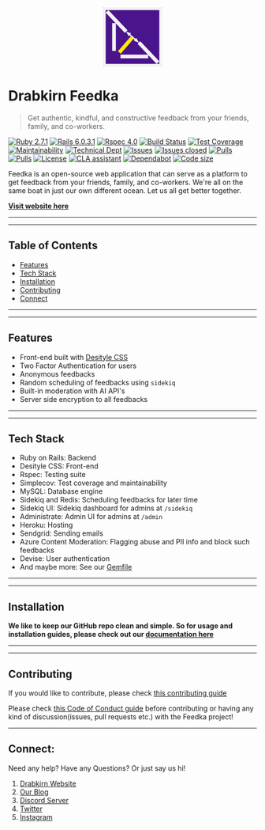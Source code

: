 <div align="center">
  <img src="https://github.com/drabkirn/feedka/raw/master/drabkirn-logo-120x120.png"/>
</div>

# Drabkirn Feedka

<!-- DONE: Add statement -->
> Get authentic, kindful, and constructive feedback from your friends, family, and co-workers.

<!-- DONE: Add languages, CI/CD, main frameworks used from shields.io. Example -->
[![Ruby 2.7.1](https://img.shields.io/badge/Ruby-v2.7.1-green.svg)](https://www.ruby-lang.org/en/)
[![Rails 6.0.3.1](https://img.shields.io/badge/Rails-v6.0.3.1-brightgreen.svg)](https://rubyonrails.org/)
[![Rspec 4.0](https://img.shields.io/badge/RSpec-v4.0-red.svg)](http://rspec.info/)
[![Build Status](https://travis-ci.org/drabkirn/feedka.svg?branch=master)](https://travis-ci.org/drabkirn/feedka)
[![Test Coverage](https://api.codeclimate.com/v1/badges/914eb5f6039700faec09/test_coverage)](https://codeclimate.com/github/drabkirn/feedka/test_coverage)
[![Maintainability](https://api.codeclimate.com/v1/badges/914eb5f6039700faec09/maintainability)](https://codeclimate.com/github/drabkirn/feedka/maintainability)
[![Technical Dept](https://img.shields.io/codeclimate/tech-debt/drabkirn/feedka)](https://codeclimate.com/github/drabkirn/feedka/trends/technical_debt)
[![Issues](https://img.shields.io/github/issues/drabkirn/feedka.svg)](https://github.com/drabkirn/feedka/issues)
[![Issues closed](https://img.shields.io/github/issues-closed/drabkirn/feedka.svg)](https://github.com/drabkirn/feedka/issues)
[![Pulls](https://img.shields.io/github/issues-pr/drabkirn/feedka.svg)](https://github.com/drabkirn/feedka/pulls)
[![Pulls](https://img.shields.io/github/issues-pr-closed/drabkirn/feedka.svg)](https://github.com/drabkirn/feedka/pulls)
[![License](https://img.shields.io/github/license/drabkirn/feedka.svg)](https://choosealicense.com/licenses/agpl-3.0/)
[![CLA assistant](https://cla-assistant.io/readme/badge/drabkirn/feedka)](https://cla-assistant.io/drabkirn/feedka)
[![Dependabot](https://badgen.net/dependabot/drabkirn/feedka?icon=dependabot)]()
[![Code size](https://img.shields.io/github/languages/code-size/drabkirn/feedka)]()

<!-- DONE: Full description -->
Feedka is an open-source web application that can serve as a platform to get feedback from your friends, family, and co-workers. We're all on the same boat in just our own different ocean. Let us all get better together.

<!-- DONE: Add website link here -->
**[Visit website here](https://go.cdadityang.xyz/feedka)**

-----
-----

## Table of Contents
- [Features](#features)
- [Tech Stack](#tech-stack)
- [Installation](#installation)
- [Contributing](#contributing)
- [Connect](#connect)

-----
-----

## Features
- Front-end built with [Desityle CSS](https://go.cdadityang.xyz/style)
- Two Factor Authentication for users
- Anonymous feedbacks
- Random scheduling of feedbacks using `sidekiq`
- Built-in moderation with AI API's
- Server side encryption to all feedbacks

-----
-----

## Tech Stack
- Ruby on Rails: Backend
- Desityle CSS: Front-end
- Rspec: Testing suite
- Simplecov: Test coverage and maintainability
- MySQL: Database engine
- Sidekiq and Redis: Scheduling feedbacks for later time
- Sidekiq UI: Sidekiq dashboard for admins at `/sidekiq`
- Administrate: Admin UI for admins at `/admin`
- Heroku: Hosting
- Sendgrid: Sending emails
- Azure Content Moderation: Flagging abuse and PII info and block such feedbacks
- Devise: User authentication
- And maybe more: See our [Gemfile](https://github.com/drabkirn/feedka/blob/master/Gemfile)

-----
-----

## Installation
<!-- TODO: Change these steps to mirror your repo's installation -->
**We like to keep our GitHub repo clean and simple. So for usage and installation guides, please check out our [documentation here](https://go.cdadityang.xyz/FdocsD)**

-----
-----

## Contributing
<!-- TODO: Change your repo's links for respective guides -->
If you would like to contribute, please check [this contributing guide](https://github.com/drabkirn/feedka/blob/master/CONTRIBUTING.md)

Please check [this Code of Conduct guide](https://github.com/drabkirn/feedka/blob/master/CODE_OF_CONDUCT.md) before contributing or having any kind of discussion(issues, pull requests etc.) with the Feedka project!

-----

## Connect:
Need any help? Have any Questions? Or just say us hi!

1. [Drabkirn Website](https://go.cdadityang.xyz/drab)
2. [Our Blog](https://go.cdadityang.xyz/blog)
3. [Discord Server](https://go.cdadityang.xyz/discord)
4. [Twitter](https://go.cdadityang.xyz/DtwtK)
5. [Instagram](https://go.cdadityang.xyz/DinsK)